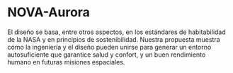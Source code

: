 # NOVA-Aurora
El diseño se basa, entre otros aspectos, en los estándares de habitabilidad de la NASA y en principios de sostenibilidad. Nuestra propuesta muestra cómo la ingeniería y el diseño pueden unirse para generar un entorno autosuficiente que garantice salud y confort, y un buen rendimiento humano en futuras misiones espaciales.

